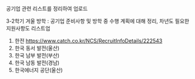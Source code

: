 공기업 관련 리스트를 정리하여 업로드

3-2학기 겨울 방학 : 공기업 준비사항 및 방학 중 수행 계획에 대해 정리, 차년도 필요한 지원사항도 리스트업

1. 한전 https://www.catch.co.kr/NCS/RecruitInfoDetails/222543
2. 한국 동서 발전(울산)
3. 한국 남부 발전(부산)
4. 한국 남동 발전(경남)
5. 한국에너지 공단(울산)
